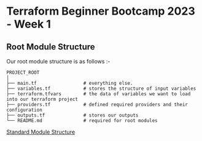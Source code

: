 # Terraform Beginner Bootcamp 2023 - Week 1

## Root Module Structure

Our root module structure is as follows :-

```
PROJECT_ROOT
│
├── main.tf                 # everything else.
├── variables.tf            # stores the structure of input variables
├── terraform.tfvars        # the data of variables we want to load into our terraform project
├── providers.tf            # defined required providers and their configuration
├── outputs.tf              # stores our outputs
└── README.md               # required for root modules
```


[Standard Module Structure](https://developer.hashicorp.com/terraform/language/modules/develop/structure)
